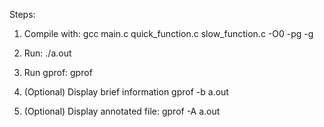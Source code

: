 Steps:

1) Compile with:
gcc main.c quick_function.c slow_function.c -O0 -pg -g

2) Run:
./a.out

3) Run gprof:
gprof

4) (Optional) Display brief information
gprof -b a.out

5) (Optional) Display annotated file:
gprof -A a.out

